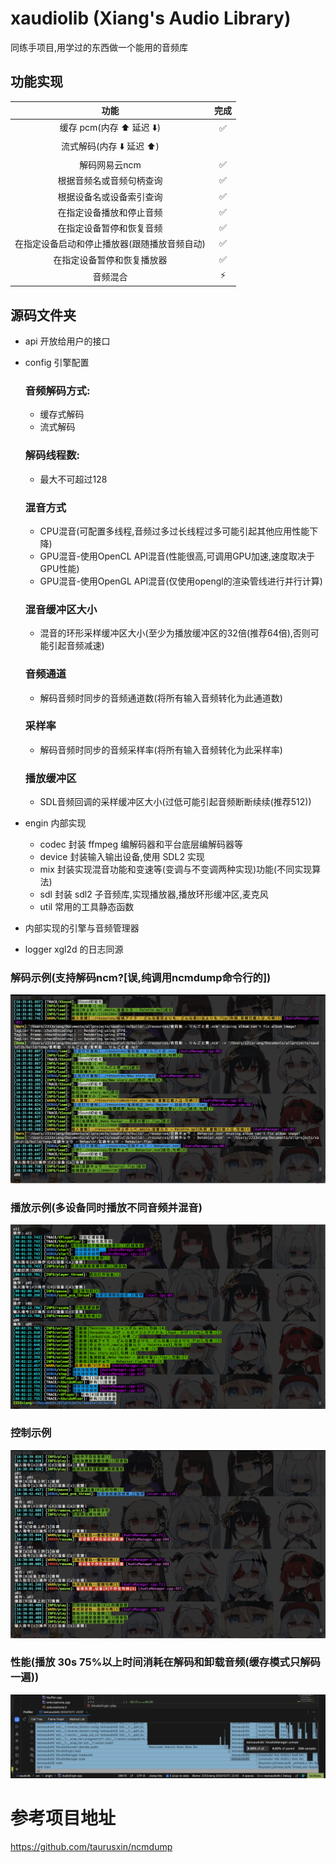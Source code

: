 # xaudiolib (Xiang's Audio Library)

同练手项目,用学过的东西做一个能用的音频库

## 功能实现
|           功能            | 完成 |
|:-----------------------:|:--:|
|   缓存 pcm(内存 ⬆️ 延迟 ⬇️)   | ✅  |
|    流式解码(内存 ⬇️ 延迟 ⬆️)    |    |
|        解码网易云ncm         | ✅  |
|      根据音频名或音频句柄查询       | ✅  |
|      根据设备名或设备索引查询       | ✅  |
|      在指定设备播放和停止音频       | ✅  |
|      在指定设备暂停和恢复音频       | ✅  |
| 在指定设备启动和停止播放器(跟随播放音频自动) | ✅  |
|      在指定设备暂停和恢复播放器      | ✅  |
|          音频混合           | ⚡️ |

## 源码文件夹

-   api
    开放给用户的接口
-   config
    引擎配置
    ### 音频解码方式:
    - 缓存式解码
    - 流式解码
    ### 解码线程数:
    - 最大不可超过128
    ### 混音方式
    - CPU混音(可配置多线程,音频过多过长线程过多可能引起其他应用性能下降)
    - GPU混音-使用OpenCL API混音(性能很高,可调用GPU加速,速度取决于GPU性能)
    - GPU混音-使用OpenGL API混音(仅使用opengl的渲染管线进行并行计算)
    ### 混音缓冲区大小
    - 混音的环形采样缓冲区大小(至少为播放缓冲区的32倍(推荐64倍),否则可能引起音频减速)
    ### 音频通道
    - 解码音频时同步的音频通道数(将所有输入音频转化为此通道数)
    ### 采样率
    - 解码音频时同步的音频采样率(将所有输入音频转化为此采样率)
    ### 播放缓冲区
    - SDL音频回调的采样缓冲区大小(过低可能引起音频断断续续(推荐512))

-   engin
    内部实现
    -   codec 封装 ffmpeg 编解码器和平台底层编解码器等
    -   device 封装输入输出设备,使用 SDL2 实现
    -   mix 封装实现混音功能和变速等(变调与不变调两种实现)功能(不同实现算法)
    -   sdl 封装 sdl2 子音频库,实现播放器,播放环形缓冲区,麦克风
    -   util 常用的工具静态函数
-   内部实现的引擎与音频管理器
-   logger xgl2d 的日志同源

### 解码示例(支持解码ncm?[误,纯调用ncmdump命令行的])

![sample](ncmdecode.jpg)

### 播放示例(多设备同时播放不同音频并混音)

![playsample](multidevice.png)

### 控制示例
![controllsample](controllsample.jpg)

### 性能(播放 30s 75%以上时间消耗在解码和卸载音频(缓存模式只解码一遍))

![profile1217](profile1217.jpg)

# 参考项目地址
https://github.com/taurusxin/ncmdump
